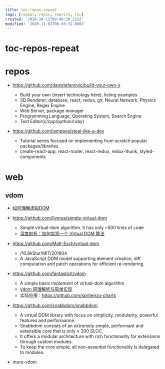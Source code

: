 ```yaml
---
title: toc-repos-repeat
tags: [repeat, repos, rewrite, toc]
created: '2020-10-11T09:40:20.215Z'
modified: '2020-11-03T06:56:31.090Z'
---
```


# toc-repos-repeat

# repos

- https://github.com/danistefanovic/build-your-own-x
  - Build your own (insert technology here), listing examples
  - 3D Renderer, database, react, redux, git, Neural Network, Physics Engine, Regex Engine
  - Web Server, package manager
  - Programming Language, Operating System, Search Engine
  - Text Editor(c/cpp/python/ruby)

- https://github.com/iampava/steal-like-a-dev
  - Tutorial series focused on implementing from scratch popular packages/libraries.
  - create-react-app, react-router, react-redux, redux-thunk, styled-components

# web

## vdom
- [如何理解虚拟DOM](https://www.zhihu.com/question/29504639)


- https://github.com/livoras/simple-virtual-dom
  - Simple virtual-dom algorithm. It has only ~500 lines of code
  - [深度剖析：如何实现一个 Virtual DOM 算法](https://github.com/livoras/blog/issues/13)
- https://github.com/Matt-Esch/virtual-dom
  - /10.8kStar/MIT/201604
  - A JavaScript DOM model supporting element creation, diff computation and patch operations for efficient re-rendering
- https://github.com/fantasticit/vdom
  - A simple basic implement of virtual-dom algorithm
  - [vdom 原理解析与简单实现](https://github.com/fantasticit/coding/issues/23)
  - 实际应用：https://github.com/spritejs/q-charts
- https://github.com/snabbdom/snabbdom
  - A virtual DOM library with focus on simplicity, modularity, powerful features and performance.
  - Snabbdom consists of an extremely simple, performant and extensible core that is only ≈ 200 SLOC. 
  - It offers a modular architecture with rich functionality for extensions through custom modules. 
  - To keep the core simple, all non-essential functionality is delegated to modules.
- more-vdom

